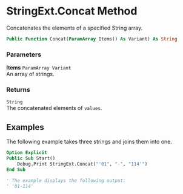 # StringExt.Concat Method

Concatenates the elements of a specified String array.

```vb
Public Function Concat(ParamArray Items() As Variant) As String
```

### Parameters

**Items** `ParamArray Variant` <br>
An array of strings.

### Returns

`String` <br>
The concatenated elements of `values`.

## Examples

The following example takes three strings and joins them into one.

```vb
Option Explicit
Public Sub Start()
    Debug.Print StringExt.Concat("'01", "-", "114'")
End Sub

' The example displays the following output:
' '01-114'
```

